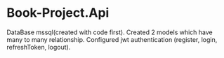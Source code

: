 # Book-Project.Api
DataBase mssql(created with code first). 
Created 2 models which have  many to many relationship. 
Configured jwt authentication (register, login, refreshToken, logout).

